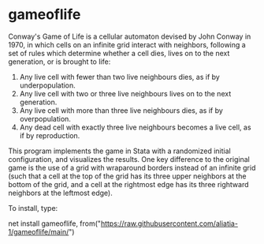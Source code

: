 # gameoflife
Conway's Game of Life is a cellular automaton devised by John Conway in 1970, in which cells on an infinite grid interact with neighbors, following a set of rules which determine whether a cell dies, lives on to the next generation, or is brought to life:

1. Any live cell with fewer than two live neighbours dies, as if by underpopulation.
2. Any live cell with two or three live neighbours lives on to the next generation.
3. Any live cell with more than three live neighbours dies, as if by overpopulation.
4. Any dead cell with exactly three live neighbours becomes a live cell, as if by reproduction.

This program implements the game in Stata with a randomized initial configuration, and visualizes the results. One key difference to the original game is the use of a grid with wraparound borders instead of an infinite grid (such that a cell at the top of the grid has its three upper neighbors at the bottom of the grid, and a cell at the rightmost edge has its three rightward neighbors at the leftmost edge).

To install, type:

net install gameoflife, from("https://raw.githubusercontent.com/aliatia-1/gameoflife/main/")
